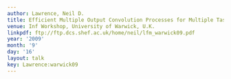 ```yaml
---
author: Lawrence, Neil D.
title: Efficient Multiple Output Convolution Processes for Multiple Task Learning
venue: Inf Workshop, University of Warwick, U.K.
linkpdf: ftp://ftp.dcs.shef.ac.uk/home/neil/lfm_warwick09.pdf
year: '2009'
month: '9'
day: '16'
layout: talk
key: Lawrence:warwick09
---
```

